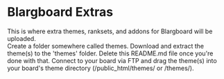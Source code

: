 Blargboard Extras
===================
This is where extra themes, ranksets, and addons for Blargboard will be uploaded.<br>
Create a folder somewhere called themes. Download and extract the theme(s) to the 'themes' folder.
Delete this README.md file once you're done with that. Connect to your board via FTP and drag the theme(s)
into your board's theme directory (/public_html/themes/ or /themes/).